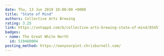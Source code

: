 ```yaml
---
date: Thu, 13 Jun 2019 19:00:00 +0000
title: "State of Mind"
authors: Collective Arts Brewing
rating: 3.25
link: https://untappd.com/b/collective-arts-brewing-state-of-mind/854575
badges:
- name: The Great White North
  id: 519460004
posting_method: https://ownyourpint.chrisburnell.com/
---
```

